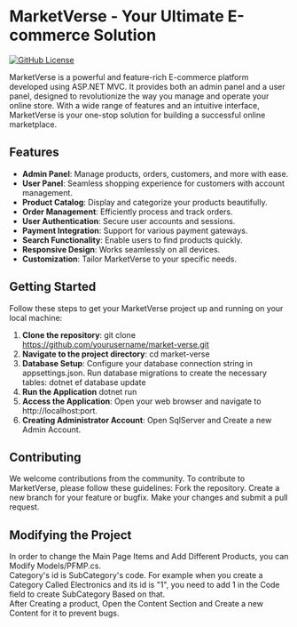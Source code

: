 # MarketVerse - Your Ultimate E-commerce Solution

[![GitHub License](https://img.shields.io/badge/license-MIT-blue.svg)](LICENSE)

MarketVerse is a powerful and feature-rich E-commerce platform developed using ASP.NET MVC. It provides both an admin panel and a user panel, designed to revolutionize the way you manage and operate your online store. With a wide range of features and an intuitive interface, MarketVerse is your one-stop solution for building a successful online marketplace.

## Features

- **Admin Panel**: Manage products, orders, customers, and more with ease.
- **User Panel**: Seamless shopping experience for customers with account management.
- **Product Catalog**: Display and categorize your products beautifully.
- **Order Management**: Efficiently process and track orders.
- **User Authentication**: Secure user accounts and sessions.
- **Payment Integration**: Support for various payment gateways.
- **Search Functionality**: Enable users to find products quickly.
- **Responsive Design**: Works seamlessly on all devices.
- **Customization**: Tailor MarketVerse to your specific needs.

## Getting Started

Follow these steps to get your MarketVerse project up and running on your local machine:

1. **Clone the repository**:
   git clone https://github.com/yourusername/market-verse.git
2. **Navigate to the project directory**:
  cd market-verse
3. **Database Setup**:
  Configure your database connection string in appsettings.json.
  Run database migrations to create the necessary tables:
  dotnet ef database update
4. **Run the Application**
  dotnet run
5. **Access the Application**:
Open your web browser and navigate to http://localhost:port.
6. **Creating Administrator Account**:
Open SqlServer and Create a new Admin Account.

## Contributing
We welcome contributions from the community. To contribute to MarketVerse, please follow these guidelines:
Fork the repository.
Create a new branch for your feature or bugfix.
Make your changes and submit a pull request.

## Modifying the Project
In order to change the Main Page Items and Add Different Products, you can Modify Models/PFMP.cs. 
<br/> 
Category's id is SubCategory's code. For example when you create a Category Called Electronics and its id is "1", you need to add 1 in the Code field to create SubCategory Based on that.
<br/>
After Creating a product, Open the Content Section and Create a new Content for it to prevent bugs.
